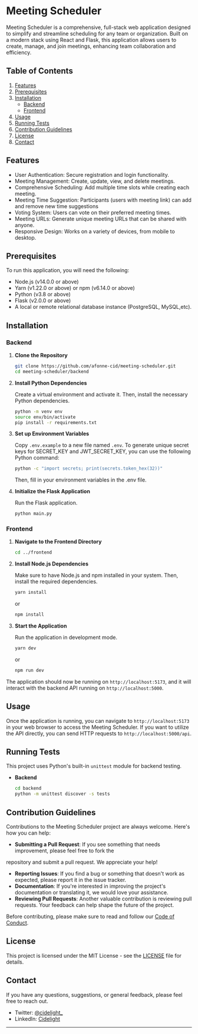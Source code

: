 # Meeting Scheduler

Meeting Scheduler is a comprehensive, full-stack web application designed to simplify and streamline scheduling for any team or organization. Built on a modern stack using React and Flask, this application allows users to create, manage, and join meetings, enhancing team collaboration and efficiency.

## Table of Contents

1. [Features](#features)
2. [Prerequisites](#prerequisites)
3. [Installation](#installation)
    - [Backend](#backend)
    - [Frontend](#frontend)
4. [Usage](#usage)
5. [Running Tests](#running-tests)
6. [Contribution Guidelines](#contribution-guidelines)
7. [License](#license)
8. [Contact](#contact)

## Features

- User Authentication: Secure registration and login functionality.
- Meeting Management: Create, update, view, and delete meetings.
- Comprehensive Scheduling: Add multiple time slots while creating each meeting.
- Meeting Time Suggestion: Participants (users with meeting link) can add and remove new time suggestions
- Voting System: Users can vote on their preferred meeting times.
- Meeting URLs: Generate unique meeting URLs that can be shared with anyone.
- Responsive Design: Works on a variety of devices, from mobile to desktop.

## Prerequisites

To run this application, you will need the following:

- Node.js (v14.0.0 or above)
- Yarn (v1.22.0 or above) or npm (v6.14.0 or above)
- Python (v3.8 or above)
- Flask (v2.0.0 or above)
- A local or remote relational database instance (PostgreSQL, MySQL,etc).

## Installation

### Backend

1. **Clone the Repository**

    ```bash
    git clone https://github.com/afonne-cid/meeting-scheduler.git
    cd meeting-scheduler/backend
    ```

2. **Install Python Dependencies**

    Create a virtual environment and activate it. Then, install the necessary Python dependencies.

    ```bash
    python -m venv env
    source env/bin/activate
    pip install -r requirements.txt
    ```

3. **Set up Environment Variables**

    Copy `.env.example` to a new file named `.env`. To generate unique secret keys for SECRET_KEY and JWT_SECRET_KEY, you can use the following Python command:

    ```bash
    python -c "import secrets; print(secrets.token_hex(32))"
    ```
    Then, fill in your environment variables in the .env file.

4. **Initialize the Flask Application**

    Run the Flask application.

    ```bash
    python main.py
    ```

### Frontend

1. **Navigate to the Frontend Directory**

    ```bash
    cd ../frontend
    ```

2. **Install Node.js Dependencies**

    Make sure to have Node.js and npm installed in your system. Then, install the required dependencies.

    ```bash
    yarn install
    ```

    or

    ```bash
    npm install
    ```

3. **Start the Application**

    Run the application in development mode.

    ```bash
    yarn dev
    ```

    or

    ```bash
    npm run dev
    ```

The application should now be running on `http://localhost:5173`, and it will interact with the backend API running on `http://localhost:5000`.

## Usage

Once the application is running, you can navigate to `http://localhost:5173` in your web browser to access the Meeting Scheduler. If you want to utilize the API directly, you can send HTTP requests to `http://localhost:5000/api`.

## Running Tests

This project uses Python's built-in `unittest` module for backend testing.

- **Backend**

    ```bash
    cd backend
    python -m unittest discover -s tests
    ```

## Contribution Guidelines

Contributions to the Meeting Scheduler project are always welcome. Here's how you can help:

- **Submitting a Pull Request**: If you see something that needs improvement, please feel free to fork the

 repository and submit a pull request. We appreciate your help!
- **Reporting Issues**: If you find a bug or something that doesn't work as expected, please report it in the issue tracker.
- **Documentation**: If you're interested in improving the project's documentation or translating it, we would love your assistance.
- **Reviewing Pull Requests**: Another valuable contribution is reviewing pull requests. Your feedback can help shape the future of the project.

Before contributing, please make sure to read and follow our [Code of Conduct](LINK_TO_CODE_OF_CONDUCT).

## License

This project is licensed under the MIT License - see the [LICENSE](LICENSE) file for details.

## Contact

If you have any questions, suggestions, or general feedback, please feel free to reach out.

- Twitter: [@cidelight_](https://twitter.com/cidelight_)
- LinkedIn: [Cidelight](https://linkedin/in/cidelight)

---